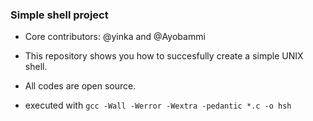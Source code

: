### Simple shell project

* Core contributors: @yinka and @Ayobammi

* This repository shows you how to succesfully create a simple UNIX shell.

* All codes are open source.

- executed with
`gcc -Wall -Werror -Wextra -pedantic *.c -o hsh`
